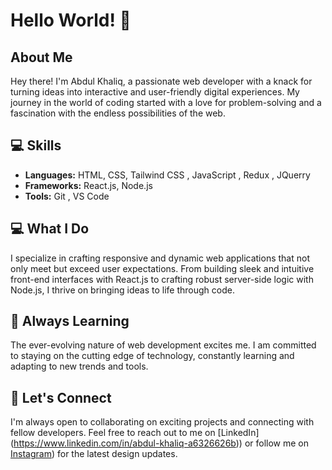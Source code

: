 # Hello World! 👋

## About Me
Hey there! I'm Abdul Khaliq, a passionate web developer with a knack for turning ideas into interactive and user-friendly digital experiences. My journey in the world of coding started with a love for problem-solving and a fascination with the endless possibilities of the web.

## 💻 Skills
- **Languages:** HTML, CSS, Tailwind CSS , JavaScript , Redux , JQuerry
- **Frameworks:** React.js, Node.js
- **Tools:** Git , VS Code


## 💻 What I Do
I specialize in crafting responsive and dynamic web applications that not only meet but exceed user expectations. From building sleek and intuitive front-end interfaces with React.js to crafting robust server-side logic with Node.js, I thrive on bringing ideas to life through code.


## 🌱 Always Learning
The ever-evolving nature of web development excites me. I am committed to staying on the cutting edge of technology, constantly learning and adapting to new trends and tools.

## 🤝 Let's Connect
I'm always open to collaborating on exciting projects and connecting with fellow developers. Feel free to reach out to me on [LinkedIn] (https://www.linkedin.com/in/abdul-khaliq-a6326626b)) or follow me on [Instagram](https://www.instagram.com/abdul.khaliqbhatti.798/)) for the latest design updates.



